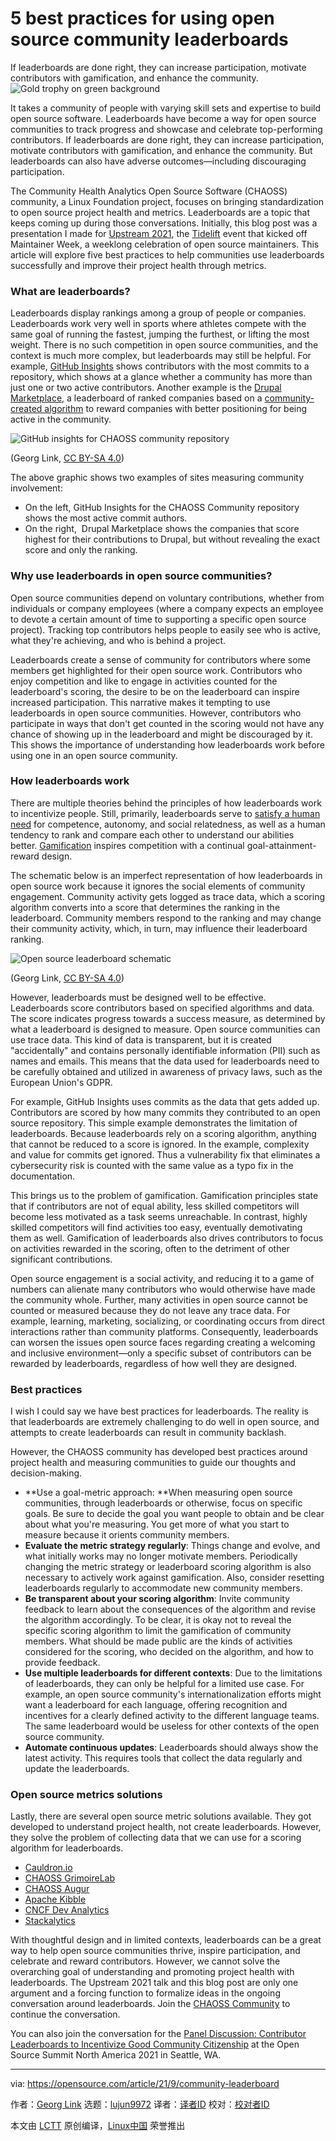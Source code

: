 [#]: subject: "5 best practices for using open source community leaderboards"
[#]: via: "https://opensource.com/article/21/9/community-leaderboard"
[#]: author: "Georg Link https://opensource.com/users/georglink"
[#]: collector: "lujun9972"
[#]: translator: " "
[#]: reviewer: " "
[#]: publisher: " "
[#]: url: " "

5 best practices for using open source community leaderboards
======
If leaderboards are done right, they can increase participation,
motivate contributors with gamification, and enhance the community.
![Gold trophy on green background][1]

It takes a community of people with varying skill sets and expertise to build open source software. Leaderboards have become a way for open source communities to track progress and showcase and celebrate top-performing contributors. If leaderboards are done right, they can increase participation, motivate contributors with gamification, and enhance the community. But leaderboards can also have adverse outcomes—including discouraging participation.

The Community Health Analytics Open Source Software (CHAOSS) community, a Linux Foundation project, focuses on bringing standardization to open source project health and metrics. Leaderboards are a topic that keeps coming up during those conversations. Initially, this blog post was a presentation I made for [Upstream 2021][2], the [Tidelift][3] event that kicked off Maintainer Week, a weeklong celebration of open source maintainers. This article will explore five best practices to help communities use leaderboards successfully and improve their project health through metrics.

### What are leaderboards? 

Leaderboards display rankings among a group of people or companies. Leaderboards work very well in sports where athletes compete with the same goal of running the fastest, jumping the furthest, or lifting the most weight. There is no such competition in open source communities, and the context is much more complex, but leaderboards may still be helpful. For example, [GitHub Insights][4] shows contributors with the most commits to a repository, which shows at a glance whether a community has more than just one or two active contributors. Another example is the [Drupal Marketplace][5], a leaderboard of ranked companies based on a [community-created algorithm][6] to reward companies with better positioning for being active in the community.

![GitHub insights for CHAOSS community repository][7]

(Georg Link, [CC BY-SA 4.0][8])

The above graphic shows two examples of sites measuring community involvement:

  * On the left, GitHub Insights for the CHAOSS Community repository shows the most active commit authors.
  * On the right,  Drupal Marketplace shows the companies that score highest for their contributions to Drupal, but without revealing the exact score and only the ranking.



### Why use leaderboards in open source communities? 

Open source communities depend on voluntary contributions, whether from individuals or company employees (where a company expects an employee to devote a certain amount of time to supporting a specific open source project). Tracking top contributors helps people to easily see who is active, what they're achieving, and who is behind a project.

Leaderboards create a sense of community for contributors where some members get highlighted for their open source work. Contributors who enjoy competition and like to engage in activities counted for the leaderboard's scoring, the desire to be on the leaderboard can inspire increased participation. This narrative makes it tempting to use leaderboards in open source communities. However, contributors who participate in ways that don't get counted in the scoring would not have any chance of showing up in the leaderboard and might be discouraged by it. This shows the importance of understanding how leaderboards work before using one in an open source community.

### How leaderboards work

There are multiple theories behind the principles of how leaderboards work to incentivize people. Still, primarily, leaderboards serve to [satisfy a human need][9] for competence, autonomy, and social relatedness, as well as a human tendency to rank and compare each other to understand our abilities better. [Gamification][10] inspires competition with a continual goal-attainment-reward design.

The schematic below is an imperfect representation of how leaderboards in open source work because it ignores the social elements of community engagement. Community activity gets logged as trace data, which a scoring algorithm converts into a score that determines the ranking in the leaderboard. Community members respond to the ranking and may change their community activity, which, in turn, may influence their leaderboard ranking. 

![Open source leaderboard schematic][11]

(Georg Link, [CC BY-SA 4.0][8])

However, leaderboards must be designed well to be effective. Leaderboards score contributors based on specified algorithms and data. The score indicates progress towards a success measure, as determined by what a leaderboard is designed to measure. Open source communities can use trace data. This kind of data is transparent, but it is created "accidentally" and contains personally identifiable information (PII) such as names and emails. This means that the data used for leaderboards need to be carefully obtained and utilized in awareness of privacy laws, such as the European Union's GDPR.

For example, GitHub Insights uses commits as the data that gets added up. Contributors are scored by how many commits they contributed to an open source repository. This simple example demonstrates the limitation of leaderboards. Because leaderboards rely on a scoring algorithm, anything that cannot be reduced to a score is ignored. In the example, complexity and value for commits get ignored. Thus a vulnerability fix that eliminates a cybersecurity risk is counted with the same value as a typo fix in the documentation.

This brings us to the problem of gamification. Gamification principles state that if contributors are not of equal ability, less skilled competitors will become less motivated as a task seems unreachable. In contrast, highly skilled competitors will find activities too easy, eventually demotivating them as well. Gamification of leaderboards also drives contributors to focus on activities rewarded in the scoring, often to the detriment of other significant contributions.

Open source engagement is a social activity, and reducing it to a game of numbers can alienate many contributors who would otherwise have made the community whole. Further, many activities in open source cannot be counted or measured because they do not leave any trace data. For example, learning, marketing, socializing, or coordinating occurs from direct interactions rather than community platforms. Consequently, leaderboards can worsen the issues open source faces regarding creating a welcoming and inclusive environment—only a specific subset of contributors can be rewarded by leaderboards, regardless of how well they are designed.

### Best practices

I wish I could say we have best practices for leaderboards. The reality is that leaderboards are extremely challenging to do well in open source, and attempts to create leaderboards can result in community backlash.

However, the CHAOSS community has developed best practices around project health and measuring communities to guide our thoughts and decision-making.

  * **Use a goal-metric approach: **When measuring open source communities, through leaderboards or otherwise, focus on specific goals. Be sure to decide the goal you want people to obtain and be clear about what you're measuring. You get more of what you start to measure because it orients community members.
  * **Evaluate the metric strategy regularly**: Things change and evolve, and what initially works may no longer motivate members. Periodically changing the metric strategy or leaderboard scoring algorithm is also necessary to actively work against gamification. Also, consider resetting leaderboards regularly to accommodate new community members.
  * **Be transparent about your scoring algorithm**: Invite community feedback to learn about the consequences of the algorithm and revise the algorithm accordingly. To be clear, it is okay not to reveal the specific scoring algorithm to limit the gamification of community members. What should be made public are the kinds of activities considered for the scoring, who decided on the algorithm, and how to provide feedback.
  * **Use multiple leaderboards for different contexts**: Due to the limitations of leaderboards, they can only be helpful for a limited use case. For example, an open source community's internationalization efforts might want a leaderboard for each language, offering recognition and incentives for a clearly defined activity to the different language teams. The same leaderboard would be useless for other contexts of the open source community.
  * **Automate continuous updates**: Leaderboards should always show the latest activity. This requires tools that collect the data regularly and update the leaderboards.



### Open source metrics solutions

Lastly, there are several open source metric solutions available. They got developed to understand project health, not create leaderboards. However, they solve the problem of collecting data that we can use for a scoring algorithm for leaderboards.

  * [Cauldron.io][12]
  * [CHAOSS GrimoireLab][13]
  * [CHAOSS Augur][14]
  * [Apache Kibble][15]
  * [CNCF Dev Analytics][16]
  * [Stackalytics][17]



With thoughtful design and in limited contexts, leaderboards can be a great way to help open source communities thrive, inspire participation, and celebrate and reward contributors. However, we cannot solve the overarching goal of understanding and promoting project health with leaderboards. The Upstream 2021 talk and this blog post are only one argument and a forcing function to formalize ideas in the ongoing conversation around leaderboards. Join the [CHAOSS Community][18] to continue the conversation.

You can also join the conversation for the [Panel Discussion: Contributor Leaderboards to Incentivize Good Community Citizenship][19] at the Open Source Summit North America 2021 in Seattle, WA.

--------------------------------------------------------------------------------

via: https://opensource.com/article/21/9/community-leaderboard

作者：[Georg Link][a]
选题：[lujun9972][b]
译者：[译者ID](https://github.com/译者ID)
校对：[校对者ID](https://github.com/校对者ID)

本文由 [LCTT](https://github.com/LCTT/TranslateProject) 原创编译，[Linux中国](https://linux.cn/) 荣誉推出

[a]: https://opensource.com/users/georglink
[b]: https://github.com/lujun9972
[1]: https://opensource.com/sites/default/files/styles/image-full-size/public/lead-images/trophy_celebrate.png?itok=jGnRHBq2 (Gold trophy on green background)
[2]: https://www.youtube.com/watch?v=aY3fg9hPnZY
[3]: https://tidelift.com/
[4]: https://github.com/chaoss/governance/graphs/contributors
[5]: https://www.drupal.org/drupal-services
[6]: https://www.drupal.org/project/drupalorg/issues/3086885
[7]: https://opensource.com/sites/default/files/uploads/github-insights-for-chaoss.png (GitHub insights for CHAOSS community repository)
[8]: https://creativecommons.org/licenses/by-sa/4.0/
[9]: https://www.digits.co.uk/lms/the-psychology-of-leaderboards-why-they-do-in-fact-work/
[10]: https://medium.com/practical-motivation-science/how-to-motivate-with-leaderboards-da5a461fb2f6
[11]: https://opensource.com/sites/default/files/uploads/schematic-of-open-source-leaderboards.png (Open source leaderboard schematic)
[12]: https://cauldron.io/
[13]: https://chaoss.github.io/grimoirelab/
[14]: https://github.com/chaoss/augur/
[15]: https://kibble.apache.org/
[16]: https://github.com/cncf/devstats#readme
[17]: https://www.stackalytics.io/
[18]: https://chaoss.community/participate/
[19]: https://sched.co/lARk
